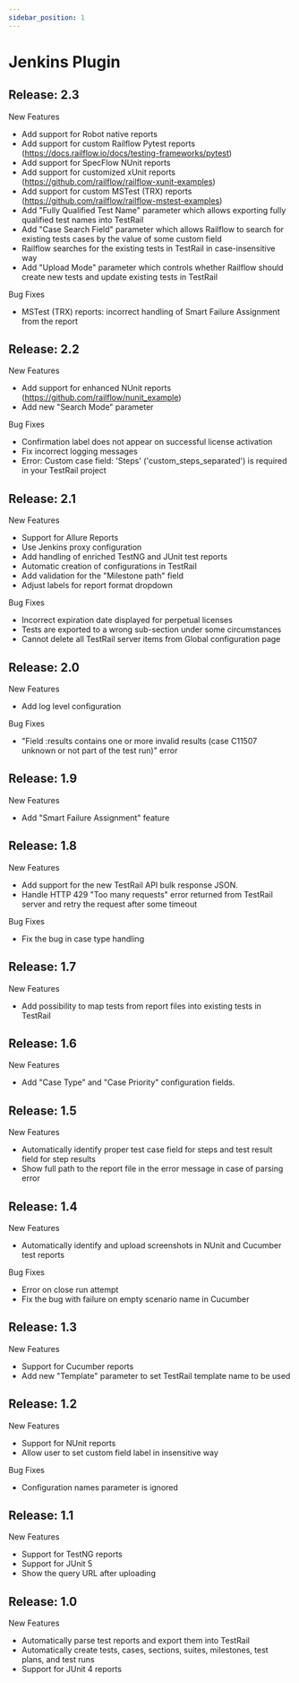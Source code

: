 ```yaml
---
sidebar_position: 1
---
```


# Jenkins Plugin

## Release: 2.3
New Features
>
- Add support for Robot native reports
- Add support for custom Railflow Pytest reports (https://docs.railflow.io/docs/testing-frameworks/pytest)
- Add support for SpecFlow NUnit reports
- Add support for customized xUnit reports (https://github.com/railflow/railflow-xunit-examples)
- Add support for custom MSTest (TRX) reports (https://github.com/railflow/railflow-mstest-examples)
- Add "Fully Qualified Test Name" parameter which allows exporting fully qualified test names into TestRail
- Add "Case Search Field" parameter which allows Railflow to search for existing tests cases by the value of some custom field
- Railflow searches for the existing tests in TestRail in case-insensitive way
- Add "Upload Mode" parameter which controls whether Railflow should create new tests and update existing tests in TestRail

Bug Fixes
>
- MSTest (TRX) reports: incorrect handling of Smart Failure Assignment from the report


## Release: 2.2
New Features
>
- Add support for enhanced NUnit reports (https://github.com/railflow/nunit_example)
- Add new "Search Mode" parameter

Bug Fixes
>
- Confirmation label does not appear on successful license activation
- Fix incorrect logging messages
- Error: Custom case field: 'Steps' ('custom_steps_separated') is required in your TestRail project


## Release: 2.1
New Features
>
- Support for Allure Reports
- Use Jenkins proxy configuration
- Add handling of enriched TestNG and JUnit test reports
- Automatic creation of configurations in TestRail
- Add validation for the "Milestone path" field
- Adjust labels for report format dropdown


Bug Fixes
>
- Incorrect expiration date displayed for perpetual licenses
- Tests are exported to a wrong sub-section under some circumstances
- Cannot delete all TestRail server items from Global configuration page

## Release: 2.0
New Features
>
- Add log level configuration

Bug Fixes
>
- "Field :results contains one or more invalid results (case C11507 unknown or not part of the test run)" error

## Release: 1.9
New Features
>
- Add "Smart Failure Assignment" feature

## Release: 1.8
New Features
>
- Add support for the new TestRail API bulk response JSON.
- Handle HTTP 429 "Too many requests" error returned from TestRail server and retry the request after some timeout

Bug Fixes
>
- Fix the bug in case type handling

## Release: 1.7
New Features
>
- Add possibility to map tests from report files into existing tests in TestRail

## Release: 1.6
New Features
>
- Add "Case Type" and "Case Priority" configuration fields.

## Release: 1.5
New Features
>
- Automatically identify proper test case field for steps and test result field for step results
- Show full path to the report file in the error message in case of parsing error

## Release: 1.4
New Features
>
- Automatically identify and upload screenshots in NUnit and Cucumber test reports

Bug Fixes
>
- Error on close run attempt
- Fix the bug with failure on empty scenario name in Cucumber

## Release: 1.3
New Features
>
- Support for Cucumber reports
- Add new "Template" parameter to set TestRail template name to be used

## Release: 1.2
New Features
>
- Support for NUnit reports
- Allow user to set custom field label in insensitive way

Bug Fixes
>
- Configuration names parameter is ignored

## Release: 1.1
New Features
>
- Support for TestNG reports
- Support for JUnit 5
- Show the query URL after uploading

## Release: 1.0
New Features
>
- Automatically parse test reports and export them into TestRail
- Automatically create tests, cases, sections, suites, milestones, test plans, and test runs
- Support for JUnit 4 reports